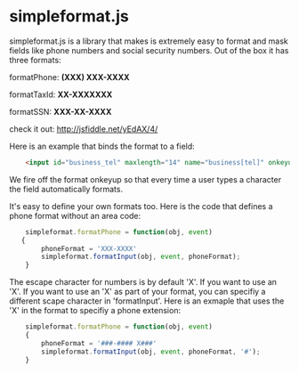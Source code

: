 simpleformat.js
===============

simpleformat.js is a library that makes is extremely easy to format and mask fields like phone numbers and social security numbers. Out of the box it has three formats:

formatPhone: __(XXX) XXX-XXXX__

formatTaxId: __XX-XXXXXXX__

formatSSN: __XXX-XX-XXXX__

check it out: http://jsfiddle.net/yEdAX/4/

Here is an example that binds the format to a field:

```html
    <input id="business_tel" maxlength="14" name="business[tel]" onkeyup="simpleformat.formatPhone(this, event)" >
```
We fire off the format onkeyup so that every time a user types a character the field automatically formats.

It's easy to define your own formats too. Here is the code that defines a phone format without an area code:

```javascript
    simpleformat.formatPhone = function(obj, event)
   {
		phoneFormat = 'XXX-XXXX'
		simpleformat.formatInput(obj, event, phoneFormat);
    }
```
The escape character for numbers is by default 'X'. If you want to use an 'X'. If you want to use an 'X' as part of your format, you can specifiy a different scape character in 'formatInput'. Here is an exmaple that uses the 'X' in the format to specifiy a phone extension:
```javascript
    simpleformat.formatPhone = function(obj, event)
    {
		phoneFormat = '###-#### X###'
		simpleformat.formatInput(obj, event, phoneFormat, '#');
    }
```
